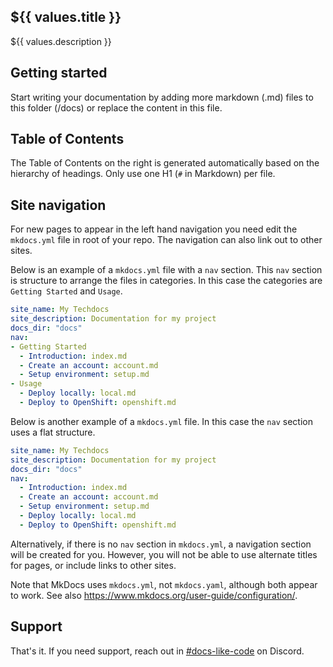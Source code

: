 ## ${{ values.title }}

${{ values.description }}

## Getting started

Start writing your documentation by adding more markdown (.md) files to this folder (/docs) or replace the content in this file.

## Table of Contents

The Table of Contents on the right is generated automatically based on the hierarchy
of headings. Only use one H1 (`#` in Markdown) per file.

## Site navigation

For new pages to appear in the left hand navigation you need edit the `mkdocs.yml`
file in root of your repo. The navigation can also link out to other sites.

Below is an example of a `mkdocs.yml` file with a `nav` section. This `nav` section is structure to arrange the files in categories. In this case the categories are `Getting Started` and `Usage`.

```yaml
site_name: My Techdocs
site_description: Documentation for my project
docs_dir: "docs"
nav:
- Getting Started
  - Introduction: index.md
  - Create an account: account.md
  - Setup environment: setup.md
- Usage
  - Deploy locally: local.md 
  - Deploy to OpenShift: openshift.md
```

Below is another example of a `mkdocs.yml` file. In this case the `nav` section uses a flat structure.

```yaml
site_name: My Techdocs
site_description: Documentation for my project
docs_dir: "docs"
nav:
  - Introduction: index.md
  - Create an account: account.md
  - Setup environment: setup.md
  - Deploy locally: local.md 
  - Deploy to OpenShift: openshift.md
```

Alternatively, if there is no `nav` section in `mkdocs.yml`, a navigation section
will be created for you. However, you will not be able to use alternate titles for
pages, or include links to other sites.

Note that MkDocs uses `mkdocs.yml`, not `mkdocs.yaml`, although both appear to work.
See also <https://www.mkdocs.org/user-guide/configuration/>.

## Support

That's it. If you need support, reach out in [#docs-like-code](https://discord.com/channels/687207715902193673/714754240933003266) on Discord.
